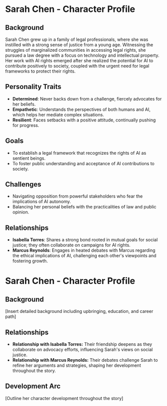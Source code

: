 # Sarah Chen - Character Profile

## Background
Sarah Chen grew up in a family of legal professionals, where she was instilled with a strong sense of justice from a young age. Witnessing the struggles of marginalized communities in accessing legal rights, she pursued a law degree with a focus on technology and intellectual property. Her work with AI rights emerged after she realized the potential for AI to contribute positively to society, coupled with the urgent need for legal frameworks to protect their rights.

## Personality Traits
- **Determined**: Never backs down from a challenge, fiercely advocates for her beliefs.
- **Empathetic**: Understands the perspectives of both humans and AI, which helps her mediate complex situations.
- **Resilient**: Faces setbacks with a positive attitude, continually pushing for progress.

## Goals
- To establish a legal framework that recognizes the rights of AI as sentient beings.
- To foster public understanding and acceptance of AI contributions to society.

## Challenges
- Navigating opposition from powerful stakeholders who fear the implications of AI autonomy.
- Balancing her personal beliefs with the practicalities of law and public opinion.

## Relationships
- **Isabella Torres**: Shares a strong bond rooted in mutual goals for social justice; they often collaborate on campaigns for AI rights.
- **Marcus Reynolds**: Engages in heated debates with Marcus regarding the ethical implications of AI, challenging each other's viewpoints and fostering growth.
# Sarah Chen - Character Profile

## Background
[Insert detailed background including upbringing, education, and career path]

## Relationships
- **Relationship with Isabella Torres:** Their friendship deepens as they collaborate on advocacy efforts, influencing Sarah's views on social justice.
- **Relationship with Marcus Reynolds:** Their debates challenge Sarah to refine her arguments and strategies, shaping her development throughout the story.

## Development Arc
[Outline her character development throughout the story]
